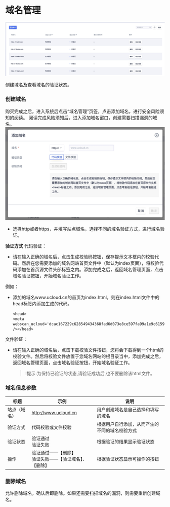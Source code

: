 

# 域名管理
![](/images/15965405550607.jpg)

创建域名及查看域名的验证状态。

### 创建域名

购买完成之后，进入系统后点击“域名管理”页签，点击添加域名，进行安全风险须知的阅读。
阅读完成风险须知后，进入添加域名窗口，创建需要扫描漏洞的域名。
![](/images/15965357623722.jpg)

* 选择http或者https，并填写站点域名，选择不同的域名验证方式，进行域名验证。

**验证方式**
代码验证：
* 请在输入正确的域名后，点击生成校验码按钮，保存提示文本框内的校验代码。然后在您需要添加的域名网站首页文件中（默认为index页面），将校验代码添加在首页源文件头部<head>标签之内。添加完成之后，返回域名管理页面，点击域名验证按钮，开始域名验证工作。

例如：
* 添加的域名www.ucloud.cn的首页为index.html，则在index.html文件中的head标签内添加生成的代码。

    ```
    <head>
    <meta webscan_ucloud='dcac167229c628549434368fad6d073e8ce597fa99a1e9c6159123c3a41d329b' /></head>
    ```

文件验证：
* 请在输入正确的域名后，点击下载校验文件按钮，您将会下载得到一个html的校验文件。然后将校验文件放置于您域名网站的根目录当中，添加完成之后，返回域名管理页面，点击域名验证按钮，开始域名验证工作。

    >!提示:为保持已验证的状态,请验证成功后,也不要删除该html文件。



### 域名信息参数


|  标题 | 示例 | 说明 |
|--- |---|---|
| 站点（域名）| http://www.ucloud.cn | 用户创建域名是自己选择和填写的域名 |
|  验证方式 | 代码校验或文件校验 | 根据用户自行添加，从而产生的不同的域名校验方式 |
|  验证状态 | 验证通过 <br>验证失败 | 根据验证的结果显示验证状态 |
| 操作 | 验证通过——【删除】<br> 验证失败——【验证域名】、【删除】 | 根据验证状态显示可操作的按钮 |


### 删除域名

允许删除域名，确认后即删除。如果还需要扫描域名的漏洞，则需要重新创建域名。


